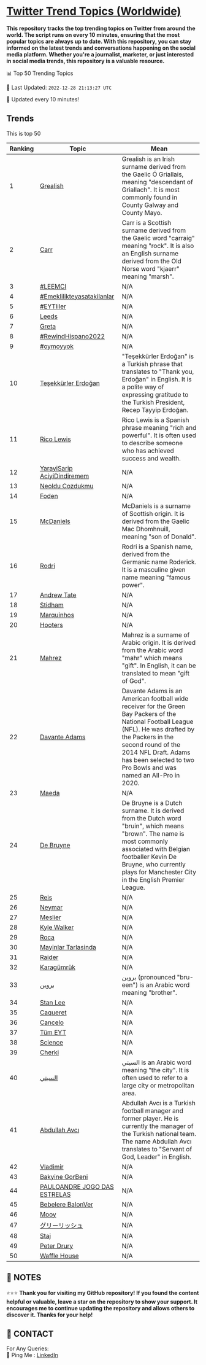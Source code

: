 [Twitter Trend Topics (Worldwide)](https://github.com/ErcinDedeoglu/Twitter-Trend-Topics)
==========

**This repository tracks the top trending topics on Twitter from around the world. 
The script runs on every 10 minutes, ensuring that the most popular topics are always up to date. 
With this repository, you can stay informed on the latest trends and conversations happening on the social media platform. 
Whether you're a journalist, marketer, or just interested in social media trends, this repository is a valuable resource.**


📊 Top 50 Trending Topics

📆 Last Updated: `2022-12-28 21:13:27 UTC`

🔧 Updated every 10 minutes!


## Trends

This is top 50

| Ranking | Topic | Mean |
| ------- | ------------ | ------------ |
| 1 | [Grealish](http://twitter.com/search?q=Grealish) | Grealish is an Irish surname derived from the Gaelic Ó Griallais, meaning "descendant of Griallach". It is most commonly found in County Galway and County Mayo. |
| 2 | [Carr](http://twitter.com/search?q=Carr) | Carr is a Scottish surname derived from the Gaelic word "carraig" meaning "rock". It is also an English surname derived from the Old Norse word "kjaerr" meaning "marsh". |
| 3 | [#LEEMCI](http://twitter.com/search?q=%23LEEMCI) | N/A |
| 4 | [#Emeklilikteyasatakilanlar](http://twitter.com/search?q=%23Emeklilikteyasatakilanlar) | N/A |
| 5 | [#EYTliler](http://twitter.com/search?q=%23EYTliler) | N/A |
| 6 | [Leeds](http://twitter.com/search?q=Leeds) | N/A |
| 7 | [Greta](http://twitter.com/search?q=Greta) | N/A |
| 8 | [#RewindHispano2022](http://twitter.com/search?q=%23RewindHispano2022) | N/A |
| 9 | [#oymoyyok](http://twitter.com/search?q=%23oymoyyok) | N/A |
| 10 | [Teşekkürler Erdoğan](http://twitter.com/search?q=Te%c5%9fekk%c3%bcrler+Erdo%c4%9fan) | "Teşekkürler Erdoğan" is a Turkish phrase that translates to "Thank you, Erdoğan" in English. It is a polite way of expressing gratitude to the Turkish President, Recep Tayyip Erdoğan. |
| 11 | [Rico Lewis](http://twitter.com/search?q=Rico+Lewis) | Rico Lewis is a Spanish phrase meaning "rich and powerful". It is often used to describe someone who has achieved success and wealth. |
| 12 | [YarayiSarip AciyiDindiremem](http://twitter.com/search?q=YarayiSarip+AciyiDindiremem) | N/A |
| 13 | [Neoldu Cozdukmu](http://twitter.com/search?q=Neoldu+Cozdukmu) | N/A |
| 14 | [Foden](http://twitter.com/search?q=Foden) | N/A |
| 15 | [McDaniels](http://twitter.com/search?q=McDaniels) | McDaniels is a surname of Scottish origin. It is derived from the Gaelic Mac Dhomhnuill, meaning "son of Donald". |
| 16 | [Rodri](http://twitter.com/search?q=Rodri) | Rodri is a Spanish name, derived from the Germanic name Roderick. It is a masculine given name meaning "famous power". |
| 17 | [Andrew Tate](http://twitter.com/search?q=Andrew+Tate) | N/A |
| 18 | [Stidham](http://twitter.com/search?q=Stidham) | N/A |
| 19 | [Marquinhos](http://twitter.com/search?q=Marquinhos) | N/A |
| 20 | [Hooters](http://twitter.com/search?q=Hooters) | N/A |
| 21 | [Mahrez](http://twitter.com/search?q=Mahrez) | Mahrez is a surname of Arabic origin. It is derived from the Arabic word "mahr" which means "gift". In English, it can be translated to mean "gift of God". |
| 22 | [Davante Adams](http://twitter.com/search?q=Davante+Adams) | Davante Adams is an American football wide receiver for the Green Bay Packers of the National Football League (NFL). He was drafted by the Packers in the second round of the 2014 NFL Draft. Adams has been selected to two Pro Bowls and was named an All-Pro in 2020. |
| 23 | [Maeda](http://twitter.com/search?q=Maeda) | N/A |
| 24 | [De Bruyne](http://twitter.com/search?q=De+Bruyne) | De Bruyne is a Dutch surname. It is derived from the Dutch word "bruin", which means "brown". The name is most commonly associated with Belgian footballer Kevin De Bruyne, who currently plays for Manchester City in the English Premier League. |
| 25 | [Reis](http://twitter.com/search?q=Reis) | N/A |
| 26 | [Neymar](http://twitter.com/search?q=Neymar) | N/A |
| 27 | [Meslier](http://twitter.com/search?q=Meslier) | N/A |
| 28 | [Kyle Walker](http://twitter.com/search?q=Kyle+Walker) | N/A |
| 29 | [Roca](http://twitter.com/search?q=Roca) | N/A |
| 30 | [Mayinlar Tarlasinda](http://twitter.com/search?q=Mayinlar+Tarlasinda) | N/A |
| 31 | [Raider](http://twitter.com/search?q=Raider) | N/A |
| 32 | [Karagümrük](http://twitter.com/search?q=Karag%c3%bcmr%c3%bck) | N/A |
| 33 | [بروين](http://twitter.com/search?q=%d8%a8%d8%b1%d9%88%d9%8a%d9%86) | بروين (pronounced "bru-een") is an Arabic word meaning "brother". |
| 34 | [Stan Lee](http://twitter.com/search?q=Stan+Lee) | N/A |
| 35 | [Caqueret](http://twitter.com/search?q=Caqueret) | N/A |
| 36 | [Cancelo](http://twitter.com/search?q=Cancelo) | N/A |
| 37 | [Tüm EYT](http://twitter.com/search?q=T%c3%bcm+EYT) | N/A |
| 38 | [Science](http://twitter.com/search?q=Science) | N/A |
| 39 | [Cherki](http://twitter.com/search?q=Cherki) | N/A |
| 40 | [السيتي](http://twitter.com/search?q=%d8%a7%d9%84%d8%b3%d9%8a%d8%aa%d9%8a) | السيتي is an Arabic word meaning "the city". It is often used to refer to a large city or metropolitan area. |
| 41 | [Abdullah Avcı](http://twitter.com/search?q=Abdullah+Avc%c4%b1) | Abdullah Avcı is a Turkish football manager and former player. He is currently the manager of the Turkish national team. The name Abdullah Avcı translates to "Servant of God, Leader" in English. |
| 42 | [Vladimir](http://twitter.com/search?q=Vladimir) | N/A |
| 43 | [Bakyine GorBeni](http://twitter.com/search?q=Bakyine+GorBeni) | N/A |
| 44 | [PAULOANDRE JOGO DAS ESTRELAS](http://twitter.com/search?q=PAULOANDRE+JOGO+DAS+ESTRELAS) | N/A |
| 45 | [Bebelere BalonVer](http://twitter.com/search?q=Bebelere+BalonVer) | N/A |
| 46 | [Mooy](http://twitter.com/search?q=Mooy) | N/A |
| 47 | [グリーリッシュ](http://twitter.com/search?q=%e3%82%b0%e3%83%aa%e3%83%bc%e3%83%aa%e3%83%83%e3%82%b7%e3%83%a5) | N/A |
| 48 | [Staj](http://twitter.com/search?q=Staj) | N/A |
| 49 | [Peter Drury](http://twitter.com/search?q=Peter+Drury) | N/A |
| 50 | [Waffle House](http://twitter.com/search?q=Waffle+House) | N/A |




## 📝 NOTES

⭐⭐⭐ **Thank you for visiting my GitHub repository! If you found the content helpful or valuable, leave a star on the repository to show your support. It encourages me to continue updating the repository and allows others to discover it. Thanks for your help!**

## 📨 CONTACT

 For Any Queries:  
            🏓 Ping Me : [LinkedIn](https://www.linkedin.com/in/ercindedeoglu/)